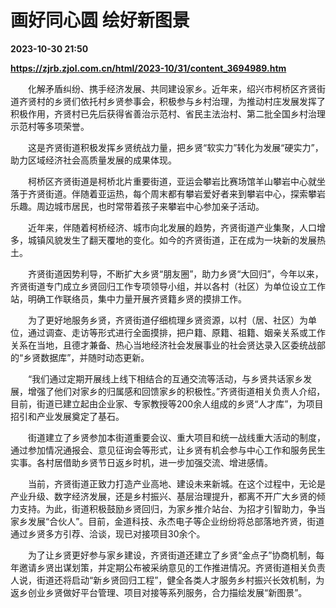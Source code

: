 # 画好同心圆 绘好新图景

**2023-10-30 21:50**

**https://zjrb.zjol.com.cn/html/2023-10/31/content_3694989.htm**

　　化解矛盾纠纷、携手经济发展、共同建设家乡。近年来，绍兴市柯桥区齐贤街道齐贤村的乡贤们依托村乡贤参事会，积极参与乡村治理，为推动村庄发展发挥了积极作用，齐贤村已先后获得省善治示范村、省民主法治村、第二批全国乡村治理示范村等多项荣誉。

　　这是齐贤街道积极发挥乡贤统战力量，把乡贤“软实力”转化为发展“硬实力”，助力区域经济社会高质量发展的成果体现。

　　柯桥区齐贤街道是柯桥北片重要街道，亚运会攀岩比赛场馆羊山攀岩中心就坐落于齐贤街道。伴随着亚运热，每个周末都有攀岩爱好者来到攀岩中心，探索攀岩乐趣。周边城市居民，也时常带着孩子来攀岩中心参加亲子活动。

　　近年来，伴随着柯桥经济、城市向北发展的趋势，齐贤街道产业集聚，人口增多，城镇风貌发生了翻天覆地的变化。如今的齐贤街道，正在成为一块新的发展热土。

　　齐贤街道因势利导，不断扩大乡贤“朋友圈”，助力乡贤“大回归”，今年以来，齐贤街道专门成立乡贤回归工作专项领导小组，并以各村（社区）为单位设立工作站，明确工作联络员，集中力量开展齐贤籍乡贤的摸排工作。

　　为了更好地服务乡贤，齐贤街道仔细梳理乡贤资源，以村（居、社区）为单位，通过调查、走访等形式进行全面摸排，把户籍、原籍、祖籍、姻亲关系或工作关系在当地，且德才兼备、热心当地经济社会发展事业的社会贤达录入区委统战部的“乡贤数据库”，并随时动态更新。

　　“我们通过定期开展线上线下相结合的互通交流等活动，与乡贤共话家乡发展，增强了他们对家乡的归属感和回馈家乡的积极性。”齐贤街道相关负责人介绍，目前，街道已建立起由企业家、专家教授等200余人组成的乡贤“人才库”，为项目招引和产业发展奠定了基石。

　　街道建立了乡贤参加本街道重要会议、重大项目和统一战线重大活动的制度，通过参加情况通报会、意见征询会等形式，让乡贤有机会参与中心工作和服务民生实事。各村居借助乡贤节日返乡时机，进一步加强交流、增进感情。

　　当前，齐贤街道正致力打造产业高地、建设未来新城。在这个过程中，无论是产业升级、数字经济发展，还是乡村振兴、基层治理提升，都离不开广大乡贤的倾力支持。为此，街道积极鼓励乡贤回归，为家乡推介站台、为招才引智助力，争当家乡发展“合伙人”。目前，金道科技、永杰电子等企业纷纷将总部落地齐贤，街道通过乡贤多方引荐、洽谈，现已对接项目30余个。

　　为了让乡贤更好参与家乡建设，齐贤街道还建立了乡贤“金点子”协商机制，每年邀请乡贤出谋划策，并定期公布被采纳意见的工作推进情况。齐贤街道相关负责人说，街道还将启动“新乡贤回归工程”，健全各类人才服务乡村振兴长效机制，为返乡创业乡贤做好平台管理、项目对接等系列服务，合力描绘发展“新图景”。